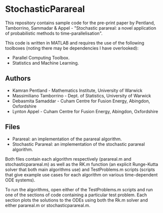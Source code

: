 # StochasticParareal

This repository contains sample code for the pre-print paper by Pentland, Tamborrino, Sammadar & Appel - "Stochastic parareal: a novel application of probabilistic methods to time-parallelisation". 

This code is written in MATLAB and requires the use of the following toolboxes (noting there may be dependencies I have overlooked):
* Parallel Computing Toolbox.
* Statistics and Machine Learning.

## Authors

* Kamran Pentland - Mathematics Institute, University of Warwick
* Massimiliano Tamborrino - Dept. of Statistics, University of Warwick
* Debasmita Samaddar - Cuham Centre for Fusion Energy, Abingdon, Oxfordshire
* Lynton Appel - Cuham Centre for Fusion Energy, Abingdon, Oxfordshire


## Files
* Parareal: an implementation of the parareal algorithm.
* Stochastic Parareal: an implementation of the stochastic parareal algorithm.

Both files contain each algorithm respectively (parareal.m and stochasticparareal.m) as well as the RK.m function (an explicit Runge-Kutta solver that both main algorithms use) and TestProblems.m scripts (scripts that give example use cases for each algorithm on various time-dependent ODE systems).

To run the algorithms, open either of the TestProblems.m scripts and run one of the sections of code containing a particular test problem. Each section plots the solutions to the ODEs using both the Rk.m solver and either parareal.m or stochasticparareal.m. 



